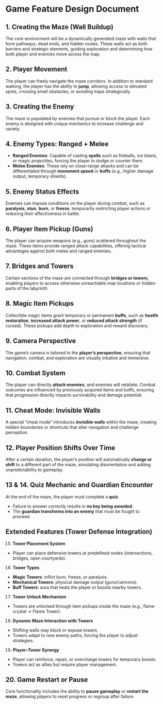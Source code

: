 # Game Feature Design Document

## 1. Creating the Maze (Wall Buildup)  
The core environment will be a dynamically generated maze with walls that form pathways, dead ends, and hidden routes. These walls act as both barriers and strategic elements, guiding exploration and determining how both player and enemies move across the map.  

## 2. Player Movement  
The player can freely navigate the maze corridors. In addition to standard walking, the player has the ability to **jump**, allowing access to elevated spots, crossing small obstacles, or avoiding traps strategically.  

## 3. Creating the Enemy  
The maze is populated by enemies that pursue or block the player. Each enemy is designed with unique mechanics to increase challenge and variety.  

## 4. Enemy Types: Ranged + Melee  
- **Ranged Enemies**: Capable of casting **spells** such as fireballs, ice blasts, or magic projectiles, forcing the player to dodge or counter them.  
- **Melee Enemies**: These rely on close-range attacks and can be differentiated through **movement speed** or **buffs** (e.g., higher damage output, temporary shields).  

## 5. Enemy Status Effects  
Enemies can impose conditions on the player during combat, such as **paralysis**, **stun**, **burn**, or **freeze**, temporarily restricting player actions or reducing their effectiveness in battle.  

## 6. Player Item Pickup (Guns)  
The player can acquire weapons (e.g., guns) scattered throughout the maze. These items provide ranged attack capabilities, offering tactical advantages against both melee and ranged enemies.  

## 7. Bridges and Towers  
Certain sections of the maze are connected through **bridges or towers**, enabling players to access otherwise unreachable map locations or hidden parts of the labyrinth.  

## 8. Magic Item Pickups  
Collectible magic items grant temporary or permanent **buffs**, such as **health restoration**, **increased attack power**, or **reduced attack strength** (if cursed). These pickups add depth to exploration and reward discovery.  

## 9. Camera Perspective  
The game’s camera is tailored to the **player’s perspective**, ensuring that navigation, combat, and exploration are visually intuitive and immersive.  

## 10. Combat System  
The player can directly **attack enemies**, and enemies will retaliate. Combat outcomes are influenced by previously acquired items and buffs, ensuring that progression directly impacts survivability and damage potential.  

## 11. Cheat Mode: Invisible Walls  
A special “cheat mode” introduces **invisible walls** within the maze, creating hidden boundaries or shortcuts that alter navigation and challenge perception.  

## 12. Player Position Shifts Over Time  
After a certain duration, the player’s position will automatically **change or shift** to a different part of the maze, simulating disorientation and adding unpredictability to gameplay.  

## 13 & 14. Quiz Mechanic and Guardian Encounter  
At the end of the maze, the player must complete a **quiz**.  
- Failure to answer correctly results in **no key being awarded**.  
- The **guardian transforms into an enemy** that must be fought to proceed.

## Extended Features (Tower Defense Integration)  

15. **Tower Placement System**  
   - Player can place defensive towers at predefined nodes (intersections, bridges, open courtyards).  

16. **Tower Types**  
   - **Magic Towers**: inflict burn, freeze, or paralysis.  
   - **Mechanical Towers**: physical damage output (guns/cannons).  
   - **Buff Towers**: aura that heals the player or boosts nearby towers.  

17. **Tower Unlock Mechanism**  
   - Towers are unlocked through item pickups inside the maze (e.g., flame crystal → Flame Tower).  

18. **Dynamic Maze Interaction with Towers**  
   - Shifting walls may block or expose towers.  
   - Towers adapt to new enemy paths, forcing the player to adjust strategies.  

19. **Player–Tower Synergy**  
   - Player can reinforce, repair, or overcharge towers for temporary boosts.  
   - Towers act as allies but require player management. 

## 20. Game Restart or Pause  
Core functionality includes the ability to **pause gameplay** or **restart the maze**, allowing players to reset progress or regroup after failure.  


